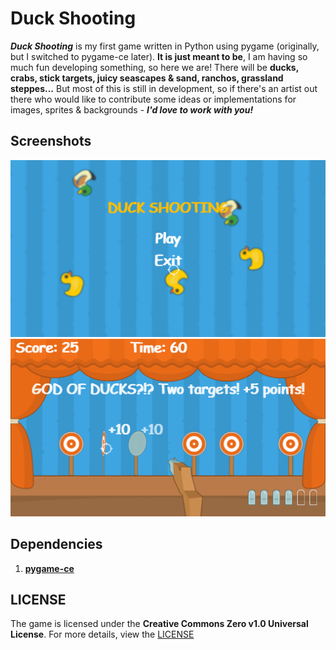 # Duck Shooting

***Duck Shooting*** is my first game written in Python using pygame (originally, but I switched to pygame-ce later). **It is just meant to be**, I am having so much fun developing something, so here we are! There will be **ducks, crabs, stick targets, juicy seascapes & sand, ranchos, grassland steppes...** But most of this is still in development, so if there's an artist out there who would like to contribute some ideas or implementations for images, sprites & backgrounds - ***I'd love to work with you!***

## **Screenshots**
![Main Menu](./screenshots/1.png)
![First Level](./screenshots/2.png)

## **Dependencies**
1. [**pygame-ce**](https://github.com/pygame-community/pygame-ce)

## **LICENSE**
The game is licensed under the **Creative Commons Zero v1.0 Universal License**. For more details, view the [LICENSE](./LICENSE)
